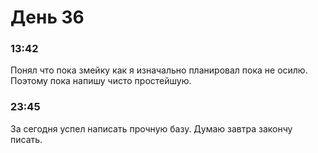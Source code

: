 # День 36
### 13:42
Понял что пока змейку как я изначально планировал пока не осилю. Поэтому пока напишу чисто простейшую.
### 23:45
За сегодня успел написать прочную базу. Думаю завтра закончу писать.